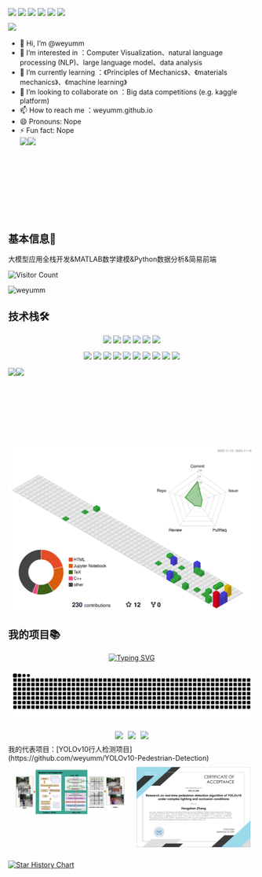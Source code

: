 <a href="https://github.com/weyumm" target="_blank"><img  align=center src="https://img.shields.io/badge/github-weyumm-%2316ff47?style=flat"/></a>    <a href="https://space.bilibili.com/347006675" target="_blank"><img  align=center src="https://img.shields.io/badge/bilibili-weyumm-%2324f9a6?style=flat"/></a>    <a href="https://gitee.com/weyumm" target="_blank"><img  align=center src="https://img.shields.io/badge/gitee-码云-%2324eff9?style=flat"/></a>    <a href="https://gitlab.com/weyumm" target="_blank"><img  align=center src="https://img.shields.io/badge/gitlab-极狐-%233ab7f2?style=flat"/></a>    <a href="https://modelscope.cn/profile/weiyumm" target="_blank"><img  align=center src="https://img.shields.io/badge/modelscope-魔塔社区-%23a73af2?style=flat"/></a>    <a href="https://weyumm.github.io/" target="_blank"><img  align=center src="https://img.shields.io/badge/Blog-个人博客-%23f283f0?style=flat"/></a>
<!-- [美化教程请看这里](https://www.cnblogs.com/PeterJXL/p/18437094) -->
<div ><img  src="https://github-profile-trophy.vercel.app/?username=weyumm&theme=gruvbox&row=1&column=5&no-frame=true&no-bg=true" /><br/></div>

- 👋 Hi, I’m @weyumm
- 👀 I’m interested in ：Computer Visualization、natural language processing (NLP)、large language model、data analysis
- 🌱 I’m currently learning ：《Principles of Mechanics》、《materials mechanics》、《machine learning》
- 💞️ I’m looking to collaborate on ：Big data competitions (e.g. kaggle platform)
- 📫 How to reach me ：weyumm.github.io
- 😄 Pronouns: Nope
- ⚡ Fun fact: Nope
<br clear="all"> <!-- 这里添加了一个清除浮动的换行 -->
<img height="160px" align="left" src="https://github-immortality.vercel.app/api?username=weyumm&custom_title=我的修仙记录"/> <img height="160px" align="left" src="https://streak-stats.demolab.com/?user=weyumm&theme=chartreuse-dark&custom_title=我的连续打卡"/>
<br clear="all"> <!-- 这里添加了一个清除浮动的换行 -->
## 基本信息👤    
大模型应用全栈开发&MATLAB数学建模&Python数据分析&简易前端

![Visitor Count](https://profile-counter.glitch.me/Mg-b/count.svg)

![weyumm](https://github-readme-activity-graph.vercel.app/graph?username=weyumm&theme=tokyo-night)
## 技术栈🛠️
<!-- 
  技术栈标签, 小标签来自: https://shields.io/
  1. shields 链接格式: https://img.shields.io/badge/-{标签文本}-{标签背景色}?style={标签类型}&logo={标签前面 Logo}&logoColor={Logo 颜色}
  2. shields 可选 Logo 列表参考: https://github.com/simple-icons/simple-icons/blob/develop/slugs.md
-->
<p align="center">
  <!-- 前端 -->
  <a href=""><img src="https://img.shields.io/badge/React-20232a.svg?style=flat-square&logo=react&logoColor=61DAFB" ></a>
  <a href=""><img src="https://img.shields.io/badge/-JavaScript-f6da1c?style=flat-square&logo=javascript&logoColor=white"></a>
  <a href=""><img src="https://img.shields.io/badge/TypeScript-007ACC.svg?style=flat-square&logo=typescript&logoColor=white" ></a>
  <a href=""><img src="https://img.shields.io/badge/Vue.js-35495e.svg?style=flat-square&logo=vue.js&logoColor=4FC08D" ></a>
  <a href=""><img src="https://img.shields.io/badge/-Node.js-3C873A?style=flat-square&logo=Node.js&logoColor=white"></a>
  <a href=""><img src="https://img.shields.io/badge/-Scratch-f6da1c?style=flat-square&logo=Scratch&logoColor=white"></a>
</p>

<p align="center">
  <!-- 后端和数据库 -->
  <a href=""><img src="https://img.shields.io/badge/Java-ED8B00?style=flat-square&logo=openjdk&logoColor=white" ></a>
  <a href=""><img src="https://img.shields.io/badge/Python-14354C?style=flat-square&logo=python&logoColor=white" ></a>
  <a href=""><img src="https://img.shields.io/badge/MySQL-00000F?style=flat-square&logo=mysql&logoColor=white" ></a>
  <a href=""><img src="https://img.shields.io/badge/redis-%23DD0031.svg?&style=flat-square&logo=redis&logoColor=white" ></a>
  <a href=""><img src="https://img.shields.io/badge/MongoDB-4EA94B?style=flat-square&logo=mongodb&logoColor=white" ></a>
  <a href=""><img src="https://img.shields.io/badge/-Git-ee462c?style=flat-square&logo=git&logoColor=white"></a>
  <a href=""><img src="https://img.shields.io/badge/-Docker-218bea?style=flat-square&logo=docker&logoColor=white"></a>
  <a href=""><img src="https://img.shields.io/badge/-Github-black?style=flat-square&logo=github"></a>
  <a href=""><img src="https://img.shields.io/badge/-Webpack-%232C3A42?style=flat-square&logo=webpack"></a>
  <a href=""><img src="https://img.shields.io/badge/-ESLint-%234B32C3?style=flat-square&logo=eslint"></a>
</p>
<img height="160px" align="left" src="https://github-readme-stats.vercel.app/api?username=weyumm&locale=cn&line_height=21&show_icons=true&theme=dark&rank_icon=default&include_all_commits=true&custom_title=我的统计数据"/>  <img height="160px" align="left" src="https://github-readme-stats.vercel.app/api/top-langs/?username=weyumm&include_all_commits=true&locale=cn&line_height=33&theme=&langs_count=10&layout=compact&custom_title=我的常用语言"/> 

<br clear="all"> <!-- 这里添加了一个清除浮动的换行 -->
![3D模型](./profile-3d-contrib/profile-gitblock.svg)

## 我的项目📚

<div align="center">
  <a href="https://blog.sunguoqi.com/">
    <img src="https://readme-typing-svg.demolab.com?font=Fira+Code&pause=1000&color=024EF7&width=435&lines=原神,启动!崩坏,启动!绝区,启动!&center=true&size=27" alt="Typing SVG" />
  </a>
</div>

![贪吃蛇](https://github.com/weyumm/weyumm/blob/output/github-contribution-grid-snake.svg)

<div style="display: flex; align-items: center; justify-content: center; margin: 10px"><img align=center src="https://img.shields.io/github/stars/weyumm/YOLOv10-Pedestrian-Detection?style=social&logoColor=%23ff7116&labelColor=rgb(89, 89, 89)&color=rgb(3, 126, 187)" style="margin: 0 5px"/><img align=center src="https://img.shields.io/github/watchers/weyumm/YOLOv10-Pedestrian-Detection?style=social&logoColor=%23ff7116&labelColor=rgb(89, 89, 89)&color=rgb(3, 126, 187)"" style="margin: 0 5px"/><img align=center src="https://img.shields.io/github/forks/weyumm/YOLOv10-Pedestrian-Detection?style=social&logoColor=%23ff7116&labelColor=rgb(89, 89, 89)&color=rgb(3, 126, 187)" style="margin: 0 5px"/></div>
我的代表项目：[YOLOv10行人检测项目](https://github.com/weyumm/YOLOv10-Pedestrian-Detection)  
      
<div style="display: flex; align-items: stretch;">
  <div style="flex: 1; padding: 10px;">
    <img src="https://github.com/weyumm/weyumm/blob/main/images/YOLOv10%E6%9E%B6%E6%9E%84%E5%9B%BE.png" style="width: 100%; height: auto;">
  </div>
  <div style="flex: 1; padding: 10px;">
    <img src="images/Certificate%20of%20Acceptance%20of%20CDS_CH_0068.jpg" style="width: 100%; height: auto;">
  </div>
</div>

[![Star History Chart](https://api.star-history.com/svg?repos=weyumm/YOLOv10-Pedestrian-Detection,weyumm/-Mathematical-Modeling-Awareness-Guide-,weyumm/sorting-system-LLMs,weyumm/Tongji-Automobile-College-Sophomore-Course-Materials&type=Date)](https://star-history.com/#weyumm/YOLOv10-Pedestrian-Detection&weyumm/-Mathematical-Modeling-Awareness-Guide-&weyumm/sorting-system-LLMs&weyumm/Tongji-Automobile-College-Sophomore-Course-Materials&Date)






<!---
weyumm/weyumm is a ✨ special ✨ repository because its `README.md` (this file) appears on your GitHub profile.
You can click the Preview link to take a look at your changes.
--->
